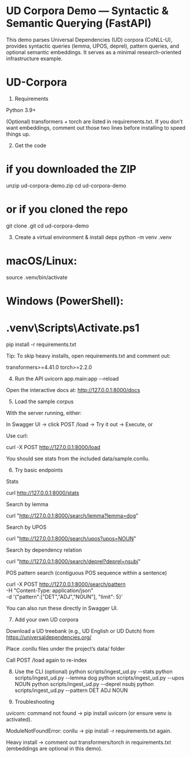 # UD Corpora Demo — Syntactic & Semantic Querying (FastAPI)

This demo parses Universal Dependencies (UD) corpora (CoNLL-U), provides syntactic queries (lemma, UPOS, deprel), pattern queries, and optional semantic embeddings. It serves as a minimal research-oriented infrastructure example.
# UD-Corpora

1) Requirements

Python 3.9+

(Optional) transformers + torch are listed in requirements.txt. If you don’t want embeddings, comment out those two lines before installing to speed things up.

2) Get the code
# if you downloaded the ZIP
unzip ud-corpora-demo.zip
cd ud-corpora-demo

# or if you cloned the repo
git clone <your-repo-url>.git
cd ud-corpora-demo

3) Create a virtual environment & install deps
python -m venv .venv
# macOS/Linux:
source .venv/bin/activate
# Windows (PowerShell):
# .venv\Scripts\Activate.ps1

pip install -r requirements.txt


Tip: To skip heavy installs, open requirements.txt and comment out:

transformers>=4.41.0
torch>=2.2.0

4) Run the API
uvicorn app.main:app --reload


Open the interactive docs at: http://127.0.0.1:8000/docs

5) Load the sample corpus

With the server running, either:

In Swagger UI → click POST /load → Try it out → Execute, or

Use curl:

curl -X POST http://127.0.0.1:8000/load


You should see stats from the included data/sample.conllu.

6) Try basic endpoints

Stats

curl http://127.0.0.1:8000/stats


Search by lemma

curl "http://127.0.0.1:8000/search/lemma?lemma=dog"


Search by UPOS

curl "http://127.0.0.1:8000/search/upos?upos=NOUN"


Search by dependency relation

curl "http://127.0.0.1:8000/search/deprel?deprel=nsubj"


POS pattern search (contiguous POS sequence within a sentence)

curl -X POST http://127.0.0.1:8000/search/pattern \
  -H "Content-Type: application/json" \
  -d '{"pattern":["DET","ADJ","NOUN"], "limit": 5}'


You can also run these directly in Swagger UI.

7) Add your own UD corpora

Download a UD treebank (e.g., UD English or UD Dutch) from https://universaldependencies.org/

Place .conllu files under the project’s data/ folder

Call POST /load again to re-index

8) Use the CLI (optional)
python scripts/ingest_ud.py --stats
python scripts/ingest_ud.py --lemma dog
python scripts/ingest_ud.py --upos NOUN
python scripts/ingest_ud.py --deprel nsubj
python scripts/ingest_ud.py --pattern DET ADJ NOUN

9) Troubleshooting

uvicorn: command not found → pip install uvicorn (or ensure venv is activated).

ModuleNotFoundError: conllu → pip install -r requirements.txt again.

Heavy install → comment out transformers/torch in requirements.txt (embeddings are optional in this demo).